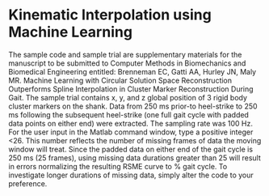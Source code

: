 # Kinematic Interpolation using Machine Learning
The sample code and sample trial are supplementary materials for the manuscript to be submitted to Computer Methods in Biomechanics and Biomedical Engineering entitled: Brenneman EC, Gatti AA, Hurley JN, Maly MR. Machine Learning with Circular Solution Space Reconstruction Outperforms Spline Interpolation in Cluster Marker Reconstruction During Gait. 
The sample trial contains x, y, and z global position of 3 rigid body cluster markers on the shank.  Data from 250 ms prior-to heel-strike to 250 ms following the subsequent heel-strike (one full gait cycle with padded data points on either end) were extracted.  The sampling rate was 100 Hz.  For the user input in the Matlab command window, type a positive integer <26.  This number reflects the number of missing frames of data the moving window will treat.  Since the padded data on either end of the gait cycle is 250 ms (25 frames), using missing data durations greater than 25 will result in errors normalizing the resulting RSME curve to % gait cycle.  To investigate longer durations of missing data, simply alter the code to your preference. 
